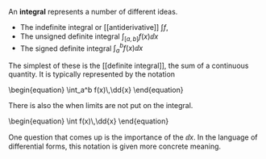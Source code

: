An **integral** represents a number of different ideas. 

* The indefinite integral or [[antiderivative]] $\int f$,
* The unsigned definite integral $\int_{[a, b]} f(x) \dd{x}$
* The signed definite integral $\int_a^b f(x) \dd{x}$


The simplest of these is the [[definite integral]], the sum of a continuous quantity. It is typically represented by the notation

\begin{equation}
\int_a^b f(x)\\,\dd{x}
\end{equation}

There is also the  when limits are not put on the integral.

\begin{equation}
\int f(x)\\,\dd{x}
\end{equation}

One question that comes up is the importance of the $\dd{x}$. In the language of differential forms, this notation is given more concrete meaning.